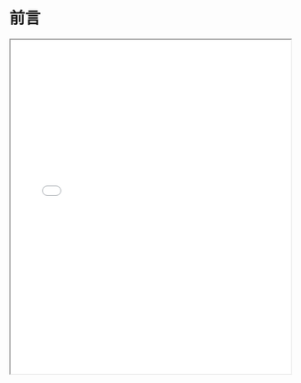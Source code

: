 # 前言

<iframe src="{{microcityurl}}H4sIAAAAAAAACu3TwQrCMAzG8T6K7qTgIa1r9gq+RtWCSnGj695fihcRZKcpwv93ySEJ5JDv1J+jWZiIiGpbq+28vNYnp8a2vuvU+b2qsc5brXtLH1ZNYwnZiJSQjyGl2/hhbq7/p4Z8vZdNc4gp9btVucQc183211fhW4YwLv7Rs/kXec9/68g/AAAAAAAAAAAAAAAAMOsBiiFaxAAoAAA=" width="100%" height="600"></iframe>
